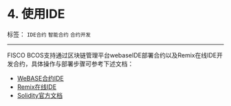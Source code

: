 # 4. 使用IDE
标签： ``IDE合约``  ``智能合约`` ``合约开发``

----

FISCO BCOS支持通过区块链管理平台webaseIDE部署合约以及Remix在线IDE开发合约，具体操作与部署步骤可参考下述文档：
- [WeBASE合约IDE](https://webasedoc.readthedocs.io/zh_CN/latest/docs/WeBASE/quick-start.html?highlight=%E5%90%88%E7%BA%A6IDE#id3)
- [Remix在线IDE](https://remix.ethereum.org/)
- [Solidity官方文档](https://solidity.readthedocs.io/en/latest/)
